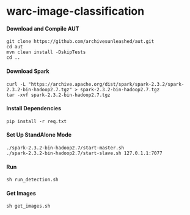 # warc-image-classification


#### Download and Compile AUT
    git clone https://github.com/archivesunleashed/aut.git
    cd aut
    mvn clean install -DskipTests
    cd ..

#### Download Spark 
	curl -L "https://archive.apache.org/dist/spark/spark-2.3.2/spark-2.3.2-bin-hadoop2.7.tgz" > spark-2.3.2-bin-hadoop2.7.tgz 
	tar -xvf spark-2.3.2-bin-hadoop2.7.tgz

#### Install Dependencies
	pip install -r req.txt

#### Set Up StandAlone Mode
    ./spark-2.3.2-bin-hadoop2.7/start-master.sh
    ./spark-2.3.2-bin-hadoop2.7/start-slave.sh 127.0.1.1:7077

#### Run
    sh run_detection.sh

#### Get Images
    sh get_images.sh
